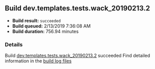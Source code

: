 ## Build dev.templates.tests.wack_20190213.2
- **Build result:** `succeeded`
- **Build queued:** 2/13/2019 7:36:08 AM
- **Build duration:** 756.94 minutes
### Details
Build [dev.templates.tests.wack_20190213.2](https://winappstudio.visualstudio.com/web/build.aspx?pcguid=a4ef43be-68ce-4195-a619-079b4d9834c2&builduri=vstfs%3a%2f%2f%2fBuild%2fBuild%2f27077) succeeded
Find detailed information in the [build log files](https://uwpctdiags.blob.core.windows.net/buildlogs/dev.templates.tests.wack_20190213.2_logs.zip)
